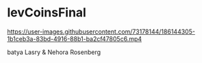 # levCoinsFinal


https://user-images.githubusercontent.com/73178144/186144305-1b1ceb3a-83bd-4916-88b1-ba2cf47805c6.mp4



batya Lasry & Nehora Rosenberg
